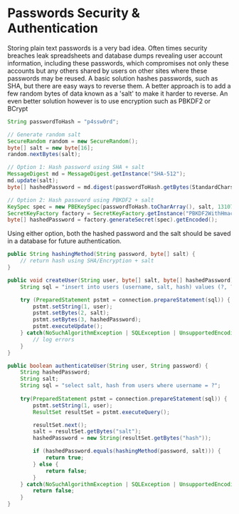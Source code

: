 # Passwords Security & Authentication
Storing plain text passwords is a very bad idea. Often times security breaches leak spreadsheets and database dumps revealing user account information, including these passwords, which compromises not only these accounts but any others shared by users on other sites where these passwords may be reused. A basic solution hashes passwords, such as SHA, but there are easy ways to reverse them. A better approach is to add a few random bytes of data known as a 'salt' to make it harder to reverse. An even better solution however is to use encryption such as PBKDF2 or BCrypt

```java
String passwordToHash = "p4ssw0rd";

// Generate random salt
SecureRandom random = new SecureRandom();
byte[] salt = new byte[16];
random.nextBytes(salt);

// Option 1: Hash password using SHA + salt
MessageDigest md = MessageDigest.getInstance("SHA-512");
md.update(salt);
byte[] hashedPassword = md.digest(passwordToHash.getBytes(StandardCharsets.UTF_8));

// Option 2: Hash password using PBKDF2 + salt
KeySpec spec = new PBEKeySpec(passwordToHash.toCharArray(), salt, 131072, 128);
SecretKeyFactory factory = SecretKeyFactory.getInstance("PBKDF2WithHmacSHA1");
byte[] hashedPassword = factory.generateSecret(spec).getEncoded();
```

Using either option, both the hashed password and the salt should be saved in a database for future authentication.

```java
public String hashingMethod(String password, byte[] salt) {
    // return hash using SHA/Encryption + salt
}

public void createUser(String user, byte[] salt, byte[] hashedPassword) {
    String sql = "insert into users (username, salt, hash) values (?, ?, ?)";

    try (PreparedStatement pstmt = connection.prepareStatement(sql)) {
        pstmt.setString(1, user);
        pstmt.setBytes(2, salt);
        pstmt.setBytes(3, hashedPassword);
        pstmt.executeUpdate();
    } catch(NoSuchAlgorithmException | SQLException | UnsupportedEncodingException ex) {
        // log errors
    }
}

public boolean authenticateUser(String user, String password) {
    String hashedPassword;
    String salt;
    String sql = "select salt, hash from users where username = ?";
    
    try(PreparedStatement pstmt = connection.prepareStatement(sql)) {
        pstmt.setString(1, user);
        ResultSet resultSet = pstmt.executeQuery();

        resultSet.next();
        salt = resultSet.getBytes("salt");
        hashedPassword = new String(resultSet.getBytes("hash"));

        if (hashedPassword.equals(hashingMethod(password, salt))) {
            return true;
        } else {
            return false;
        }
    } catch(NoSuchAlgorithmException | SQLException | UnsupportedEncodingException ex) {
        return false;
    }
}
```